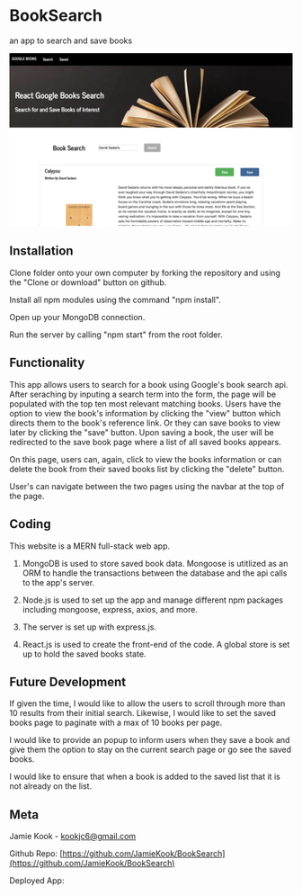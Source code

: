 # BookSearch
an app to search and save books


![image of book search app](bookSearch.png)

## Installation

Clone folder onto your own computer by forking the repository and using the "Clone or download" button on github.

Install all npm modules using the command "npm install".

Open up your MongoDB connection. 

Run the server by calling "npm start" from the root folder. 

## Functionality
This app allows users to search for a book using Google's book search api. After seraching by inputing a search term into the form, the page will be populated with the top ten most relevant matching books. Users have the option to view the book's information by clicking the "view" button which directs them to the book's reference link. Or they can save books to view later by clicking the "save" button. Upon saving a book, the user will be redirected to the save book page where a list of all saved books appears. 

On this page, users can, again, click to view the books information or can delete the book from their saved books list by clicking the "delete" button. 

User's can navigate between the two pages using the navbar at the top of the page. 

## Coding

This website is a MERN full-stack web app. 

1. MongoDB is used to store saved book data. Mongoose is utitlized as an ORM to handle the transactions between the database and the api calls to the app's server. 

2. Node.js is used to set up the app and manage different npm packages including mongoose, express, axios, and more. 

3. The server is set up with express.js. 

4. React.js is used to create the front-end of the code. A global store is set up to hold the saved books state.

## Future Development 

If given the time, I would like to allow the users to scroll through more than 10 results from their initial search. Likewise, I would like to set the saved books page to paginate with a max of 10 books per page. 

I would like to provide an popup to inform users when they save a book and give them the option to stay on the current search page or go see the saved books. 

I would like to ensure that when a book is added to the saved list that it is not already on the list. 


## Meta 

Jamie Kook - kookjc6@gmail.com

Github Repo: 
[https://github.com/JamieKook/BookSearch](https://github.com/JamieKook/BookSearch)

Deployed App: 


